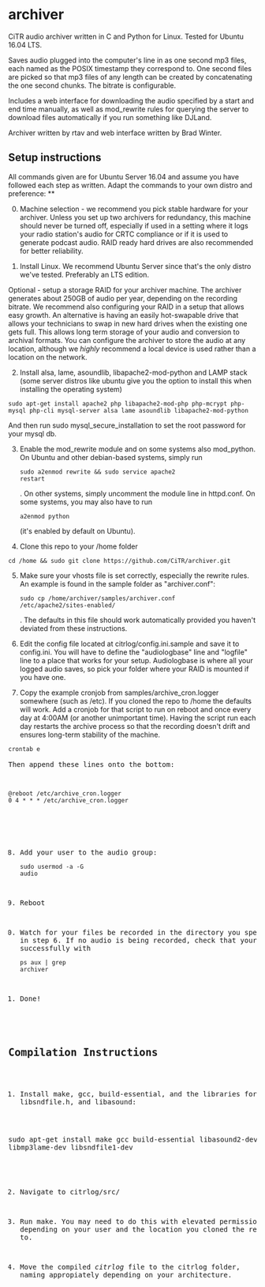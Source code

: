 archiver
========

CiTR audio archiver written in C and Python for Linux. Tested for Ubuntu 16.04 LTS.

Saves audio plugged into the computer's line in as one second mp3 files, each named as the POSIX timestamp they correspond to. One second files are picked so that mp3 files of any length can be created by concatenating the one second chunks. The bitrate is configurable.

Includes a web interface for downloading the audio specified by a start and end time manually, as well as mod_rewrite rules for querying the server to download files automatically if you run something like DJLand.

Archiver written by rtav and web interface written by Brad Winter.

Setup instructions
------------------

All commands given are for Ubuntu Server 16.04 and assume you have followed each step as written. Adapt the commands to your own distro and preference: **

0) Machine selection - we recommend you pick stable hardware for your archiver. Unless you set up two archivers for redundancy, this machine should never be turned off, especially if used in a setting where it logs your radio station's audio for CRTC compliance or if it is used to generate podcast audio. RAID ready hard drives are also recommended for better reliability.

1. Install Linux. We recommend Ubuntu Server since that's the only distro we've tested. Preferably an LTS edition.

Optional - setup a storage RAID for your archiver machine. The archiver generates about 250GB of audio per year, depending on the recording bitrate. We recommend also configuring your RAID in a setup that allows easy growth. An alternative is having an easily hot-swapable drive that allows your technicians to swap in new hard drives when the existing one gets full. This allows long term storage of your audio and conversion to archival formats. You can configure the archiver to store the audio at any location, although we *highly* recommend a local device is used rather than a location on the network.

2. Install alsa, lame, asoundlib, libapache2-mod-python and LAMP stack (some server distros like ubuntu give you the option to install this when installing the operating system)

<pre><code>sudo apt-get install apache2 php libapache2-mod-php php-mcrypt php-mysql php-cli mysql-server alsa lame asoundlib libapache2-mod-python</code></pre>

And then run sudo mysql_secure_installation to set the root password for your mysql db.

3. Enable the mod_rewrite module and on some systems also mod_python. On Ubuntu and other debian-based systems, simply run <pre><code>sudo a2enmod rewrite && sudo service apache2 restart</code></pre>. On other systems, simply uncomment the module line in httpd.conf. On some systems, you may also have to run <pre><code>a2enmod python</code></pre> (it's enabled by default on Ubuntu).

4. Clone this repo to your /home folder

<pre><code>cd /home && sudo git clone https://github.com/CiTR/archiver.git</code></pre>

5. Make sure your vhosts file is set correctly, especially the rewrite rules. An example is found in the sample folder as "archiver.conf": <pre><code>sudo cp /home/archiver/samples/archiver.conf /etc/apache2/sites-enabled/</code></pre>. The defaults in this file should work automatically provided you haven't deviated from these instructions.

6. Edit the config file located at citrlog/config.ini.sample and save it to config.ini. You will have to define the "audiologbase" line and "logfile" line to a place that works for your setup. Audiologbase is where all your logged audio saves, so pick your folder where your RAID is mounted if you have one.

7. Copy the example cronjob from samples/archive_cron.logger somewhere (such as /etc). If you cloned the repo to /home the defaults will work. Add a cronjob for that script to run on reboot and once every day at 4:00AM (or another unimportant time). Having the script run each day restarts the archive process so that the recording doesn't drift and ensures long-term stability of the machine.

<pre><code>crontab e</code><?pre>

Then append these lines onto the bottom:

<pre><code>
@reboot /etc/archive_cron.logger
0 4 * * * /etc/archive_cron.logger
</code></pre>

8. Add your user to the audio group: <pre><code>sudo usermod -a -G audio <username></code></pre>

9. Reboot

10. Watch for your files be recorded in the directory you specified in step 6. If no audio is being recorded, check that your cronjob ran successfully with <pre><code>ps aux | grep archiver</code></pre>

11. Done!

Compilation Instructions
------------------------

1. Install make, gcc, build-essential, and the libraries for lame, libsndfile.h, and libasound:

sudo apt-get install make gcc build-essential libasound2-dev libmp3lame-dev libsndfile1-dev

2. Navigate to citrlog/src/

3. Run make. You may need to do this with elevated permissions, depending on your user and the location you cloned the repository to.

4. Move the compiled *citrlog* file to the citrlog folder, naming appropiately depending on your architecture.
